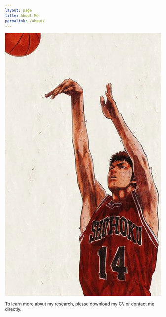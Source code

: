 ```yaml
---
layout: page
title: About Me
permalink: /about/
---
```


![You SHAN pic](1.jpg)

To learn more about my research, please download my <a href="https://cloud.tsinghua.edu.cn/f/9699c74323bc409eb923/" download="You SHAN_CV">CV</a> or contact me directly.
<br>

